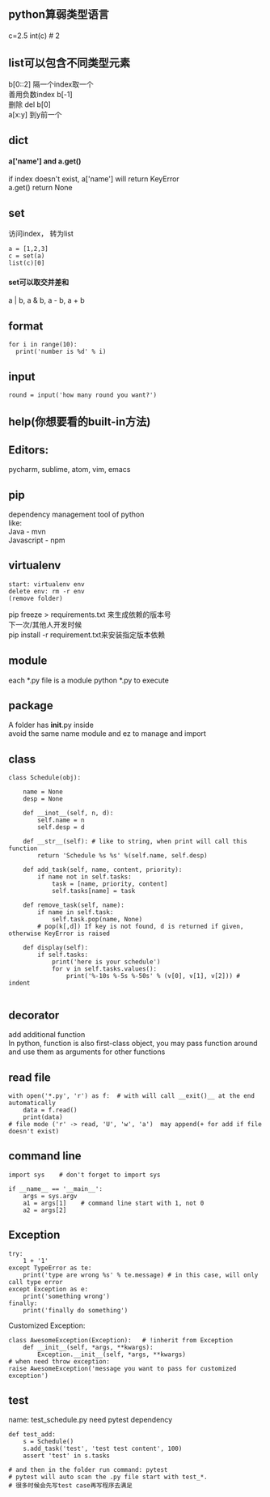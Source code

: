 ## python算弱类型语言

####
c=2.5
int(c) # 2

## list可以包含不同类型元素
b[0::2] 隔一个index取一个  
善用负数index b[-1]  
删除 del b[0]  
a[x:y] 到y前一个 

## dict
#### a['name'] and a.get()  
if index doesn't exist, a['name'] will return KeyError  
a.get() return None 

## set
访问index， 转为list  
```
a = [1,2,3]
c = set(a)
list(c)[0]
```
#### set可以取交并差和 
a | b, a & b, a - b, a + b

## format
```
for i in range(10):
  print('number is %d' % i)
```

## input
```
round = input('how many round you want?')
```

## help(你想要看的built-in方法)

## Editors:
pycharm, sublime, atom, vim, emacs

## pip 
dependency management tool of python  
like:  
Java - mvn  
Javascript - npm  

## virtualenv
```
start: virtualenv env  
delete env: rm -r env 
(remove folder)
```
pip freeze > requirements.txt 来生成依赖的版本号  
下一次/其他人开发时候  
pip install -r requirement.txt来安装指定版本依赖

## module
each *.py file is a module
python *.py to execute

## package
A folder has __init__.py inside  
avoid the same name module and ez to manage and import  

## class
```
class Schedule(obj):
    
    name = None
    desp = None
    
    def __inot__(self, n, d):
        self.name = n
        self.desp = d
        
    def __str__(self): # like to string, when print will call this function
        return 'Schedule %s %s' %(self.name, self.desp)
        
    def add_task(self, name, content, priority):
        if name not in self.tasks:
            task = [name, priority, content]
            self.tasks[name] = task
            
    def remove_task(self, name):
        if name in self.task:
            self.task.pop(name, None)
        # pop(k[,d]) If key is not found, d is returned if given, otherwise KeyError is raised
    
    def display(self):
        if self.tasks:
            print('here is your schedule')
            for v in self.tasks.values():
                print('%-10s %-5s %-50s' % (v[0], v[1], v[2])) # indent
    
```

## decorator
add additional function  
In python, function is also first-class object, you may pass function around and use them as arguments for other functions

## read file
```
with open('*.py', 'r') as f:  # with will call __exit()__ at the end automatically
    data = f.read()
    print(data)
# file mode ('r' -> read, 'U', 'w', 'a')  may append(+ for add if file doesn't exist)
```

## command line
```
import sys    # don't forget to import sys

if __name__ == '__main__':
    args = sys.argv
    a1 = args[1]    # command line start with 1, not 0
    a2 = args[2]
```

## Exception
```
try:
    1 + '1'
except TypeError as te:
    print('type are wrong %s' % te.message) # in this case, will only call type error
except Exception as e:
    print('something wrong')
finally:
    print('finally do something')
```
Customized Exception:
```
class AwesomeException(Exception):   # !inherit from Exception
    def __init__(self, *args, **kwargs):
        Exception.__init__(self, *args, **kwargs)
# when need throw exception:
raise AwesomeException('message you want to pass for customized exception')
```

## test 
name: test_schedule.py
need pytest dependency
```
def test_add:
    s = Schedule()
    s.add_task('test', 'test test content', 100)
    assert 'test' in s.tasks
    
# and then in the folder run command: pytest
# pytest will auto scan the .py file start with test_*.
# 很多时候会先写test case再写程序去满足
```




